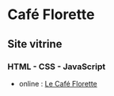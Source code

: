 # Café Florette

## Site vitrine

### HTML - CSS - JavaScript

- online : [Le Café Florette](https://filoudcode.github.io/cafe_florette)

